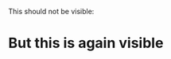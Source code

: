<!-- | Just testing markdown format-->

This should not be visible:
<!--
This should not be visible
-->

<!-- What happens to this text then ? -->

# But this is again visible

